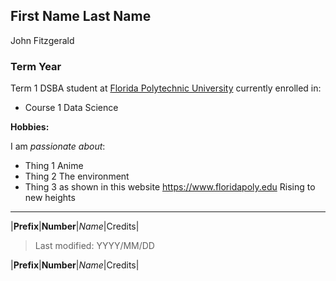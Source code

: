 ## First Name Last Name
John Fitzgerald
### Term Year 
Term 1
DSBA student at [Florida Polytechnic University](https://www.floridapoly.edu) currently enrolled in: 

- Course 1
Data Science


**Hobbies:**

I am _passionate about_: 

- Thing 1
Anime
- Thing 2
The environment
- Thing 3 as shown in this website <https://www.floridapoly.edu>
Rising to new heights
***
|**Prefix**|**Number**|*Name*|Credits|

> Last modified: YYYY/MM/DD

|**Prefix**|**Number**|*Name*|Credits|